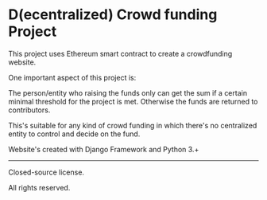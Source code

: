 # D(ecentralized) Crowd funding Project

This project uses Ethereum smart contract to create a crowdfunding website.

One important aspect of this project is:

The person/entity who raising the funds only can get the sum if a certain minimal threshold for the project is met.
Otherwise the funds are returned to contributors.

This's suitable for any kind of crowd funding in which there's no centralized entity to control and decide on the fund.

Website's created with Django Framework and Python 3.+


---
Closed-source license.

All rights reserved.